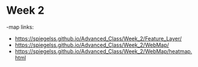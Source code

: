 # Week 2

-map links: <br/>
* https://spiegelss.github.io/Advanced_Class/Week_2/Feature_Layer/ <br/>
* https://spiegelss.github.io/Advanced_Class/Week_2/WebMap/
* https://spiegelss.github.io/Advanced_Class/Week_2/WebMap/heatmap.html
